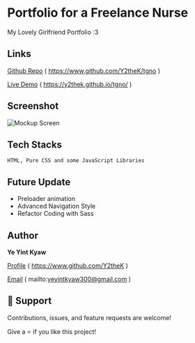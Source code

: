 # Portfolio for a Freelance Nurse
My Lovely Girlfriend Portfolio :3

## Links
[Github Repo](https://www.github.com/Y2theK/tgno) ( https://www.github.com/Y2theK/tgno )

[Live Demo](https://y2thek.github.io/tgno/) ( https://y2thek.github.io/tgno/ )

## Screenshot
![Mockup Screen](https://github.com/Y2theK/tgno/blob/main/assets/img/MacBook%2C%20iPhone%20X%2C%20and%20screen.jpg "MockUp")

## Tech Stacks
`HTML, Pure CSS and some JavaScript Libraries`

## Future Update
* Preloader animation
* Advanced Navigation Style
* Refactor Coding with Sass

## Author
**Ye Yint Kyaw**

[Profile](https://www.github.com/Y2theK) ( https://www.github.com/Y2theK )

[Email](mailto:yeyintkyaw300@gmail.com?subject=Hi "Hi!") ( mailto:yeyintkyaw300@gmail.com )

## 🤝 Support

Contributions, issues, and feature requests are welcome!

Give a ⭐️ if you like this project!
